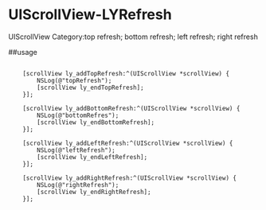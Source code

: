 # UIScrollView-LYRefresh
UIScrollView Category:top refresh; bottom refresh; left refresh; right refresh

##usage
```objc

    [scrollView ly_addTopRefresh:^(UIScrollView *scrollView) {
        NSLog(@"topRefresh");
        [scrollView ly_endTopRefresh];
    }];
    
    [scrollView ly_addBottomRefresh:^(UIScrollView *scrollView) {
        NSLog(@"bottomRefres");
        [scrollView ly_endBottomRefresh];
    }];
    
    [scrollView ly_addLeftRefresh:^(UIScrollView *scrollView) {
        NSLog(@"leftRefresh");
        [scrollView ly_endLeftRefresh];
    }];
    
    [scrollView ly_addRightRefresh:^(UIScrollView *scrollView) {
        NSLog(@"rightRefresh");
        [scrollView ly_endRightRefresh];
    }];
```